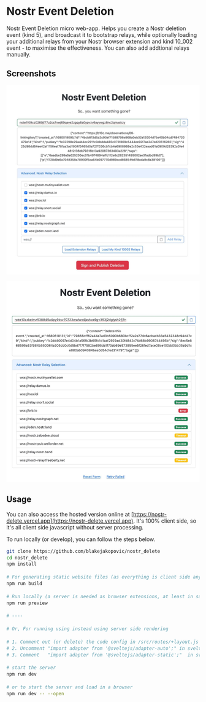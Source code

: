 # Nostr Event Deletion

Nostr Event Deletion micro web-app. Helps you create a Nostr deletion event (kind 5), and broadcast it to  bootstrap relays, while optionally loading your additional relays from your Nostr browser extension and kind 10_002 event - to maximise the effectiveness. You can also add addtional relays manually.

## Screenshots

![Initial screen](/demo/1.jpg)

![While processing](/demo/2.jpg)

## Usage

You can also access the hosted version online at [https://nostr-delete.vercel.app](https://nostr-delete.vercel.app). It's 100% client side, so it's all client side javascript without server processing.


To run locally (or develop), you can follow the steps below.

```bash
git clone https://github.com/blakejakopovic/nostr_delete
cd nostr_delete
npm install

# For generating static website files (as everything is client side anyway)
npm run build

# Run locally (a server is needed as browser extensions, at least in safari, wont activate using file:/// URLs)
npm run preview

# ----

# Or, For running using instead using server side rendering

# 1. Comment out (or delete) the code config in /src/routes/+layout.js
# 2. Uncomment "import adapter from '@sveltejs/adapter-auto';" in svelte.config.js
# 3. Comment   "import adapter from '@sveltejs/adapter-static';"  in svelte.config.js

# start the server
npm run dev

# or to start the server and load in a browser
npm run dev -- --open

```
